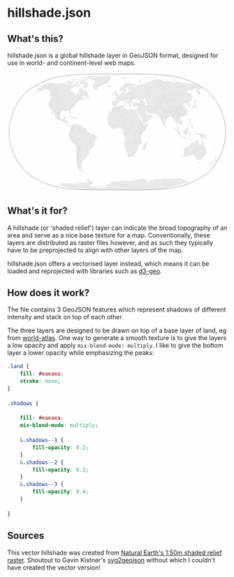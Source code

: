 # hillshade.json


## What's this?

hillshade.json is a global hillshade layer in GeoJSON format, designed for use in world- and continent-level web maps.

![Demo image of rendered hillshade](docs/assets/demo.png?raw=true)

## What's it for?

A hillshade (or 'shaded relief') layer can indicate the broad topography of an area and serve as a nice base texture for a map. Conventionally, these layers are distributed as raster files however, and as such they typically have to be preprojected to align with other layers of the map.

hillshade.json offers a vectorised layer instead, which means it can be loaded and reprojected with libraries such as [d3-geo](https://github.com/d3/d3-geo).

## How does it work?

The file contains 3 GeoJSON features which represent shadows of different intensity and stack on top of each other.

The three layers are designed to be drawn on top of a base layer of land, eg from [world-atlas](https://www.npmjs.com/package/world-atlas). One way to generate a smooth texture is to give the layers a low opacity and apply `mix-blend-mode: multiply`. I like to give the bottom layer a lower opacity while emphasizing the peaks:

```scss
.land {
    fill: #eaeaea;
    stroke: none;
}

.shadows {

    fill: #eaeaea;
    mix-blend-mode: multiply;

    &.shadows--1 {
        fill-opacity: 0.2;
    }
    &.shadows--2 {
        fill-opacity: 0.3;
    }
    &.shadows--3 {
        fill-opacity: 0.4;
    }

}
```

## Sources

This vector hillshade was created from [Natural Earth's 1:50m shaded relief raster](https://www.naturalearthdata.com/downloads/50m-raster-data/50m-shaded-relief/). Shoutout to Gavin Kistner's [svg2geojson](https://github.com/Phrogz/svg2geojson) without which I couldn't have created the vector version!